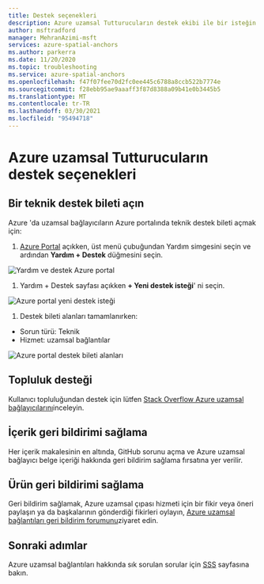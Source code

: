 ```yaml
---
title: Destek seçenekleri
description: Azure uzamsal Tutturucuların destek ekibi ile bir isteğin nasıl açılacağı hakkında bilgi.
author: msftradford
manager: MehranAzimi-msft
services: azure-spatial-anchors
ms.author: parkerra
ms.date: 11/20/2020
ms.topic: troubleshooting
ms.service: azure-spatial-anchors
ms.openlocfilehash: f47f07fee70d2fc0ee445c6788a8ccb522b7774e
ms.sourcegitcommit: f28ebb95ae9aaaff3f87d8388a09b41e0b3445b5
ms.translationtype: MT
ms.contentlocale: tr-TR
ms.lasthandoff: 03/30/2021
ms.locfileid: "95494718"
---
```

# <a name="azure-spatial-anchors-support-options"></a>Azure uzamsal Tutturucuların destek seçenekleri

## <a name="open-a-tech-support-ticket"></a>Bir teknik destek bileti açın

Azure 'da uzamsal bağlayıcıların Azure portalında teknik destek bileti açmak için:

1. [Azure Portal](https://azure.microsoft.com/account/) açıkken, üst menü çubuğundan Yardım simgesini seçin ve ardından **Yardım + Destek** düğmesini seçin.

![Yardım ve destek Azure portal](./media/spatial-anchor-support.png)

1. Yardım + Destek sayfası açıkken **+ Yeni destek isteği**' ni seçin.

![Azure portal yeni destek isteği](./media/spatial-anchor-support2.png)

1. Destek bileti alanları tamamlanırken:

- Sorun türü: Teknik
- Hizmet: uzamsal bağlantılar

![Azure portal destek bileti alanları](./media/spatial-anchor-support3.png)

## <a name="community-support"></a>Topluluk desteği

Kullanıcı topluluğundan destek için lütfen [Stack Overflow Azure uzamsal bağlayıcılarını](https://stackoverflow.com/questions/tagged/azure-spatial-anchors)inceleyin.

## <a name="provide-content-feedback"></a>İçerik geri bildirimi sağlama

Her içerik makalesinin en altında, GitHub sorunu açma ve Azure uzamsal bağlayıcı belge içeriği hakkında geri bildirim sağlama fırsatına yer verilir.

## <a name="provide-product-feedback"></a>Ürün geri bildirimi sağlama

Geri bildirim sağlamak, Azure uzamsal çıpası hizmeti için bir fikir veya öneri paylaşın ya da başkalarının gönderdiği fikirleri oylayın, [Azure uzamsal bağlantıları geri bildirim forumunu](https://feedback.azure.com/forums/919252-azure-spatial-anchors)ziyaret edin.

## <a name="next-steps"></a>Sonraki adımlar

Azure uzamsal bağlantıları hakkında sık sorulan sorular için [SSS](spatial-anchor-faq.md) sayfasına bakın.
